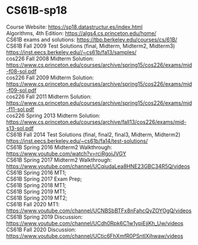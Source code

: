 # CS61B-sp18
Course Website: https://sp18.datastructur.es/index.html  
Algorithms, 4th Edition: https://algs4.cs.princeton.edu/home/  
CS61B exams and solutions: https://tbp.berkeley.edu/courses/cs/61B/  
CS61B Fall 2009 Test Solutions (final, Midterm, Midterm2, Midterm3) https://inst.eecs.berkeley.edu//~cs61b/fa13/samples/  
cos226 Fall 2008 Midterm Solution: https://www.cs.princeton.edu/courses/archive/spring15/cos226/exams/mid-f08-sol.pdf  
cos226 Fall 2009 Midterm Solution: https://www.cs.princeton.edu/courses/archive/spring15/cos226/exams/mid-f09-sol.pdf  
cos226 Fall 2011 Midterm Solution: https://www.cs.princeton.edu/courses/archive/spring15/cos226/exams/mid-f11-sol.pdf  
cos226 Spring 2013 Midterm Solution: https://www.cs.princeton.edu/courses/archive/fall13/cos226/exams/mid-s13-sol.pdf  
CS61B Fall 2014 Test Solutions (final, final2, final3, Midterm, Midterm2) https://inst.eecs.berkeley.edu/~cs61b/fa14/test-solutions/  
CS61B Spring 2016 Midterm2 Walkthrough: https://www.youtube.com/watch?v=rciRgoiJVGY  
CS61B Spring 2017 Midterm2 Walkthrough: https://www.youtube.com/channel/UCqiudaLea8HNE23GBC34R5Q/videos  
CS61B Spring 2016 MT1;  
CS61B Spring 2017 Exam Prep;  
CS61B Spring 2018 MT1;  
CS61B Spring 2019 MT1;  
CS61B Spring 2019 MT2;  
CS61B Fall 2020 MT1: https://www.youtube.com/channel/UCNBSbBTFx8nFahcQyZOYOgQ/videos  
CS61B Spring 2019 Discussion: https://www.youtube.com/channel/UCdh0Rpk6C1w1ypiEjjKh_Uw/videos  
CS61B Fall 2020 Discussion: https://www.youtube.com/channel/UCtic6FhXmfR0PSntIXjhwaw/videos
